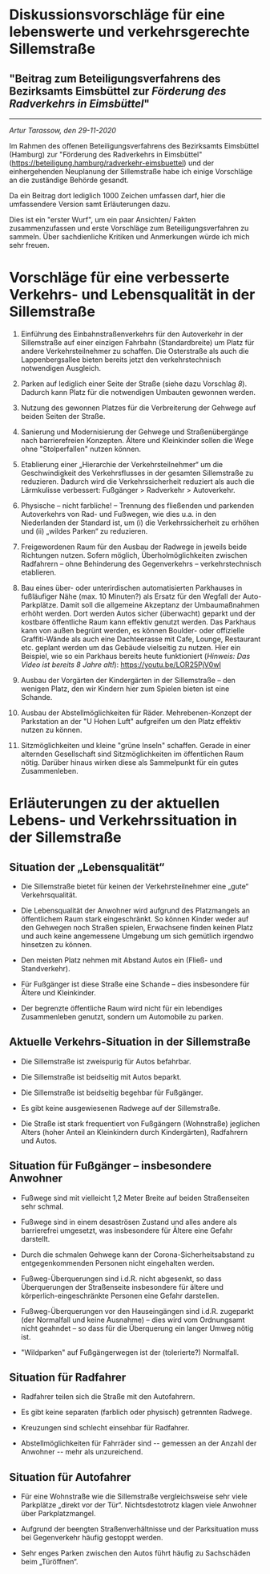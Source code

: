 # Diskussionsvorschläge für eine lebenswerte und verkehrsgerechte Sillemstraße
## "Beitrag zum Beteiligungsverfahrens des Bezirksamts Eimsbüttel zur *Förderung des Radverkehrs in Eimsbüttel*"
----

*Artur Tarassow, den 29-11-2020*


Im Rahmen des offenen Beteiligungsverfahrens des Bezirksamts Eimsbüttel (Hamburg) zur "Förderung des Radverkehrs in Eimsbüttel" (https://beteiligung.hamburg/radverkehr-eimsbuettel) und der einhergehenden Neuplanung der Sillemstraße habe ich einige Vorschläge an die zuständige Behörde gesandt.

Da ein Beitrag dort lediglich 1000 Zeichen umfassen darf, hier die umfassendere Version samt Erläuterungen dazu.

Dies ist ein "erster Wurf", um ein paar Ansichten/ Fakten zusammenzufassen und erste Vorschläge zum Beteiligungsverfahren zu sammeln. Über sachdienliche Kritiken und Anmerkungen würde ich mich sehr freuen.


# Vorschläge für eine verbesserte Verkehrs- und Lebensqualität in der Sillemstraße
1) Einführung des Einbahnstraßenverkehrs für den Autoverkehr in der Sillemstraße auf einer einzigen Fahrbahn (Standardbreite) um Platz für andere Verkehrsteilnehmer zu schaffen. Die Osterstraße als auch die Lappenbergsallee bieten bereits jetzt den verkehrstechnisch notwendigen Ausgleich.

2) Parken auf lediglich einer Seite der Straße (siehe dazu Vorschlag *8*). Dadurch kann Platz für die notwendigen Umbauten gewonnen werden.

3) Nutzung des gewonnen Platzes für die Verbreiterung der Gehwege auf beiden Seiten der Straße.

4) Sanierung und Modernisierung der Gehwege und Straßenübergänge nach barrierefreien Konzepten. Ältere und Kleinkinder sollen die Wege ohne "Stolperfallen" nutzen können.

5) Etablierung einer „Hierarchie der Verkehrsteilnehmer“ um die Geschwindigkeit des Verkehrsflusses in der gesamten Sillemstraße zu reduzieren. Dadurch wird die Verkehrssicherheit reduziert als auch die Lärmkulisse verbessert: Fußgänger > Radverkehr > Autoverkehr.

6) Physische – nicht farbliche! – Trennung des fließenden und parkenden Autoverkehrs von Rad- und Fußwegen, wie dies u.a. in den Niederlanden der Standard ist, um (i) die Verkehrssicherheit zu erhöhen und (ii) „wildes Parken“ zu reduzieren.

7) Freigewordenen Raum für den Ausbau der Radwege in jeweils beide Richtungen nutzen. Sofern möglich, Überholmöglichkeiten zwischen Radfahrern – ohne Behinderung des Gegenverkehrs – verkehrstechnisch etablieren.

8) Bau eines über- oder unterirdischen automatisierten Parkhauses in fußläufiger Nähe (max. 10 Minuten?) als Ersatz für den Wegfall der Auto-Parkplätze. Damit soll die allgemeine Akzeptanz der Umbaumaßnahmen erhöht werden. Dort werden Autos sicher (überwacht) geparkt und der kostbare öffentliche Raum kann effektiv genutzt werden. Das Parkhaus kann von außen begrünt werden, es können Boulder- oder offizielle Graffiti-Wände als auch eine Dachteerasse mit Cafe, Lounge, Restaurant etc. geplant werden um das Gebäude vielseitig zu nutzen. Hier ein Beispiel, wie so ein Parkhaus bereits heute funktioniert (*Hinweis: Das Video ist bereits 8 Jahre alt!*): https://youtu.be/LOR25PjV0wI

9) Ausbau der Vorgärten der Kindergärten in der Sillemstraße – den wenigen Platz, den wir Kindern hier zum Spielen bieten ist eine Schande.

10) Ausbau der Abstellmöglichkeiten für Räder. Mehrebenen-Konzept der Parkstation an der "U Hohen Luft" aufgreifen um den Platz effektiv nutzen zu können.

11) Sitzmöglichkeiten und kleine "grüne Inseln" schaffen. Gerade in einer alternden Gesellschaft sind Sitzmöglichkeiten im öffentlichen Raum nötig. Darüber hinaus wirken diese als Sammelpunkt für ein gutes Zusammenleben.


# Erläuterungen zu der aktuellen Lebens- und Verkehrssituation in der Sillemstraße

## Situation der „Lebensqualität“
- Die Sillemstraße bietet für keinen der Verkehrsteilnehmer eine „gute“ Verkehrsqualität.

- Die Lebensqualität der Anwohner wird aufgrund des Platzmangels an öffentlichem Raum stark eingeschränkt. So können Kinder weder auf den Gehwegen noch Straßen spielen, Erwachsene finden keinen Platz und auch keine angemessene Umgebung um sich gemütlich irgendwo hinsetzen zu können.

- Den meisten Platz nehmen mit Abstand Autos ein (Fließ- und Standverkehr).

- Für Fußgänger ist diese Straße eine Schande – dies insbesondere für Ältere und Kleinkinder.

- Der begrenzte öffentliche Raum wird nicht für ein lebendiges Zusammenleben genutzt, sondern um Automobile zu parken.


## Aktuelle Verkehrs-Situation in der Sillemstraße
- Die Sillemstraße ist zweispurig für Autos befahrbar.

- Die Sillemstraße ist beidseitig mit Autos beparkt.

- Die Sillemstraße ist beidseitig begehbar für Fußgänger.

- Es gibt keine ausgewiesenen Radwege auf der Sillemstraße.

- Die Straße ist stark frequentiert von Fußgängern (Wohnstraße) jeglichen Alters (hoher Anteil an Kleinkindern durch Kindergärten), Radfahrern und Autos.


## Situation für Fußgänger – insbesondere Anwohner
- Fußwege sind mit vielleicht 1,2 Meter Breite auf beiden Straßenseiten sehr schmal.

- Fußwege sind in einem desaströsen Zustand und alles andere als barrierefrei umgesetzt, was insbesondere für Ältere eine Gefahr darstellt.

- Durch die schmalen Gehwege kann der Corona-Sicherheitsabstand zu entgegenkommenden Personen nicht eingehalten werden.

- Fußweg-Überquerungen sind i.d.R. nicht abgesenkt, so dass Überquerungen der Straßenseite insbesondere für ältere und körperlich-eingeschränkte Personen eine Gefahr darstellen.

- Fußweg-Überquerungen vor den Hauseingängen sind i.d.R. zugeparkt (der Normalfall und keine Ausnahme) – dies wird vom Ordnungsamt nicht geahndet – so dass für die Überquerung ein langer Umweg nötig ist.

- "Wildparken" auf Fußgängerwegen ist der (tolerierte?) Normalfall.


## Situation für Radfahrer
- Radfahrer teilen sich die Straße mit den Autofahrern.

- Es gibt keine separaten (farblich oder physisch) getrennten Radwege.

- Kreuzungen sind schlecht einsehbar für Radfahrer.

- Abstellmöglichkeiten für Fahrräder sind -- gemessen an der Anzahl der Anwohner -- mehr als unzureichend.


## Situation für Autofahrer
- Für eine Wohnstraße wie die Sillemstraße vergleichsweise sehr viele Parkplätze „direkt vor der Tür“. Nichtsdestotrotz klagen viele Anwohner über Parkplatzmangel.

- Aufgrund der beengten Straßenverhältnisse und der Parksituation muss bei Gegenverkehr häufig gestoppt werden.

- Sehr enges Parken zwischen den Autos führt häufig zu Sachschäden beim „Türöffnen“.
